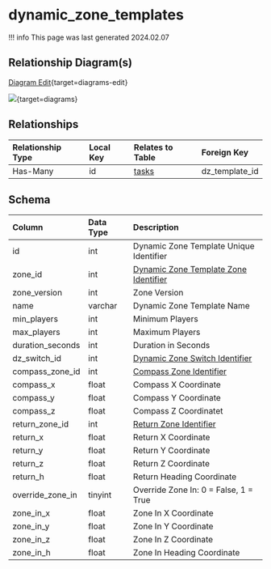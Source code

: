 # dynamic_zone_templates

!!! info
	This page was last generated 2024.02.07

## Relationship Diagram(s)

[Diagram Edit](https://mermaid.live/edit#eyJjb2RlIjoiZXJEaWFncmFtXG4gICAgZHluYW1pY196b25lX3RlbXBsYXRlcyB7XG4gICAgICAgIGludHVuc2lnbmVkIGlkXG4gICAgfVxuICAgIHRhc2tzIHtcbiAgICAgICAgaW50dW5zaWduZWQgaWRcbiAgICAgICAgaW50dW5zaWduZWQgZHpfdGVtcGxhdGVfaWRcbiAgICAgICAgdGlueWludCB0eXBlXG4gICAgfVxuICAgIGR5bmFtaWNfem9uZV90ZW1wbGF0ZXMgfHwtLW97IHRhc2tzIDogXCJIYXMtTWFueVwiXG5cbiIsIm1lcm1haWQiOnsidGhlbWUiOiJkZWZhdWx0In0sInVwZGF0ZUVkaXRvciI6dHJ1ZSwiYXV0b1N5bmMiOnRydWUsInVwZGF0ZURpYWdyYW0iOnRydWV9){target=diagrams-edit}

[![](https://mermaid.ink/img/eyJjb2RlIjoiZXJEaWFncmFtXG4gICAgZHluYW1pY196b25lX3RlbXBsYXRlcyB7XG4gICAgICAgIGludHVuc2lnbmVkIGlkXG4gICAgfVxuICAgIHRhc2tzIHtcbiAgICAgICAgaW50dW5zaWduZWQgaWRcbiAgICAgICAgaW50dW5zaWduZWQgZHpfdGVtcGxhdGVfaWRcbiAgICAgICAgdGlueWludCB0eXBlXG4gICAgfVxuICAgIGR5bmFtaWNfem9uZV90ZW1wbGF0ZXMgfHwtLW97IHRhc2tzIDogXCJIYXMtTWFueVwiXG5cbiIsIm1lcm1haWQiOnsidGhlbWUiOiJkZWZhdWx0In0sInVwZGF0ZUVkaXRvciI6dHJ1ZSwiYXV0b1N5bmMiOnRydWUsInVwZGF0ZURpYWdyYW0iOnRydWV9)](https://mermaid.ink/img/eyJjb2RlIjoiZXJEaWFncmFtXG4gICAgZHluYW1pY196b25lX3RlbXBsYXRlcyB7XG4gICAgICAgIGludHVuc2lnbmVkIGlkXG4gICAgfVxuICAgIHRhc2tzIHtcbiAgICAgICAgaW50dW5zaWduZWQgaWRcbiAgICAgICAgaW50dW5zaWduZWQgZHpfdGVtcGxhdGVfaWRcbiAgICAgICAgdGlueWludCB0eXBlXG4gICAgfVxuICAgIGR5bmFtaWNfem9uZV90ZW1wbGF0ZXMgfHwtLW97IHRhc2tzIDogXCJIYXMtTWFueVwiXG5cbiIsIm1lcm1haWQiOnsidGhlbWUiOiJkZWZhdWx0In0sInVwZGF0ZUVkaXRvciI6dHJ1ZSwiYXV0b1N5bmMiOnRydWUsInVwZGF0ZURpYWdyYW0iOnRydWV9){target=diagrams}


## Relationships

| Relationship Type | Local Key | Relates to Table | Foreign Key |
| :--- | :--- | :--- | :--- |
| Has-Many | id | [tasks](../../schema/tasks/tasks.md) | dz_template_id |


## Schema

| Column | Data Type | Description |
| :--- | :--- | :--- |
| id | int | Dynamic Zone Template Unique Identifier |
| zone_id | int | [Dynamic Zone Template Zone Identifier](../../../../server/zones/zone-list) |
| zone_version | int | Zone Version |
| name | varchar | Dynamic Zone Template Name |
| min_players | int | Minimum Players |
| max_players | int | Maximum Players |
| duration_seconds | int | Duration in Seconds |
| dz_switch_id | int | [Dynamic Zone Switch Identifier](../../schema/doors/doors.md) |
| compass_zone_id | int | [Compass Zone Identifier](../../../../server/zones/zone-list) |
| compass_x | float | Compass X Coordinate |
| compass_y | float | Compass Y Coordinate |
| compass_z | float | Compass Z Coordinatet |
| return_zone_id | int | [Return Zone Identifier](../../../../server/zones/zone-list) |
| return_x | float | Return X Coordinate |
| return_y | float | Return Y Coordinate |
| return_z | float | Return Z Coordinate |
| return_h | float | Return Heading Coordinate |
| override_zone_in | tinyint | Override Zone In: 0 = False, 1 = True |
| zone_in_x | float | Zone In X Coordinate |
| zone_in_y | float | Zone In Y Coordinate |
| zone_in_z | float | Zone In Z Coordinate |
| zone_in_h | float | Zone In Heading Coordinate |

